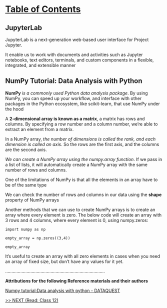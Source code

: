 # [Table of Contents](https://wondwosentsige.github.io/code-401-reading-notes/Home)

## JupyterLab

JupyterLab is a next-generation web-based user interface for Project Jupyter.

It enable us to work with documents and activities such as Jupyter notebooks, text editors, terminals, and custom components in a flexible, integrated, and extensible manner

## NumPy Tutorial: Data Analysis with Python

**NumPy** _is a commonly used Python data analysis package_. By using NumPy, you can speed up your workflow, and interface with other packages in the Python ecosystem, like scikit-learn, that use NumPy under the hood

 A __2-dimensional array is known as a matrix__, a matrix has rows and columns. By specifying a row number and a column number, we’re able to extract an element from a matrix.

 In a NumPy array, *the number of dimensions is called the rank, and each dimension is called an axis*. So the rows are the first axis, and the columns are the second axis.

*We can create a NumPy array using the numpy.array function*. If we pass in a list of lists, it will automatically create a NumPy array with the same number of rows and columns.

One of the limitations of NumPy is that all the elements in an array have to be of the same type

We can check the number of rows and columns in our data using the **shape** property of NumPy arrays

Another methods that we can use to create NumPy arrays is to create an array where every element is zero. The below code will create an array with 3 rows and 4 columns, where every element is 0, using numpy.zeros:

    import numpy as np

    empty_array = np.zeros((3,4))

    empty_array

It’s useful to create an array with all zero elements in cases when you need an array of fixed size, but don’t have any values for it yet.























...............................................................................

__Attributions for the following Reference materials and their authors__

[Numpy tutorial:Data analysis with python - DATAQUEST](https://www.dataquest.io/blog/numpy-tutorial-python/)


[>> NEXT (Read: Class 12)](https://wondwosentsige.github.io/code-401-reading-note/class-12)
